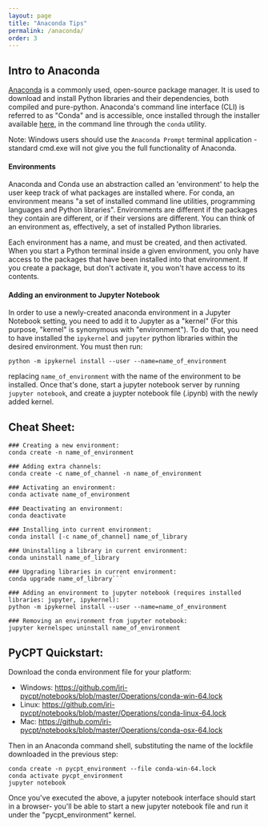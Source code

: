 ```yaml
---
layout: page
title: "Anaconda Tips"
permalink: /anaconda/
order: 3
---
```


## Intro to Anaconda 

[Anaconda](https://anaconda.org) is a commonly used, open-source package manager. It is used to download and install Python libraries and their dependencies, both compiled and pure-python. 
Anaconda's command line interface (CLI) is referred to as "Conda" and is accessible, once installed through the installer available [here](https://www.anaconda.com/products/distribution), in the command line through the ```conda``` utility. 

Note: Windows users should use the ```Anaconda Prompt``` terminal application - standard cmd.exe will not give you the full functionality of Anaconda. 

#### Environments

Anaconda and Conda use an abstraction called an 'environment' to help the user keep track of what packages are installed where. For conda, an environment means "a set of installed command line utilities, programming languages and Python libraries". Environments are different if the packages they contain are different, or if their versions are different. You can think of an environment as, effectively, a set of installed Python libraries. 

Each environment has a name, and must be created, and then activated. When you start a Python terminal inside a given environment, you only have access to the packages that have been installed into that environment. If you create a package, but don't activate it, you won't have access to its contents. 

#### Adding an environment to Jupyter Notebook 

In order to use a newly-created anaconda environment in a Jupyter Notebook setting, you need to add it to Jupyter as a "kernel" (For this purpose, "kernel" is synonymous with "environment"). To do that, you need to have installed the ```ipykernel``` and ```jupyter``` python libraries within the desired environment. You must then run: 

```
python -m ipykernel install --user --name=name_of_environment
```

replacing ```name_of_environment``` with the name of the environment to be installed. Once that's done, start a jupyter notebook server by running ```jupyter notebook```, and create a juypter notebook file (.ipynb) with the newly added kernel.

## Cheat Sheet: 

```
### Creating a new environment: 
conda create -n name_of_environment

### Adding extra channels: 
conda create -c name_of_channel -n name_of_environment

### Activating an environment:
conda activate name_of_environment

### Deactivating an environment:
conda deactivate

### Installing into current environment:
conda install [-c name_of_channel] name_of_library

### Uninstalling a library in current environment:
conda uninstall name_of_library

### Upgrading libraries in current environment:
conda upgrade name_of_library``` 

### Adding an environment to jupyter notebook (requires installed libraries: jupyter, ipykernel):
python -m ipykernel install --user --name=name_of_environment

### Removing an environment from jupyter notebook:
jupyter kernelspec uninstall name_of_environment
```

## PyCPT Quickstart:

Download the conda environment file for your platform:

- Windows: https://github.com/iri-pycpt/notebooks/blob/master/Operations/conda-win-64.lock
- Linux: https://github.com/iri-pycpt/notebooks/blob/master/Operations/conda-linux-64.lock
- Mac: https://github.com/iri-pycpt/notebooks/blob/master/Operations/conda-osx-64.lock

Then in an Anaconda command shell, substituting the name of the lockfile downloaded in the previous step:

```
conda create -n pycpt_environment --file conda-win-64.lock
conda activate pycpt_environment
jupyter notebook
```

Once you've executed the above, a jupyter notebook interface should start in a browser- you'll be able to start a new jupyter notebook file and run it under the "pycpt_environment" kernel.

